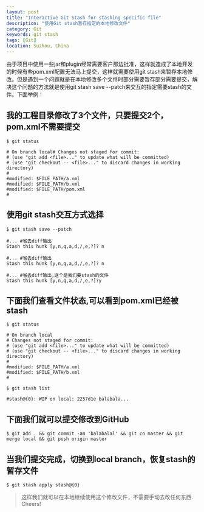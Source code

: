 ```yaml
---
layout: post
title: "Interactive Git Stash for stashing specific file"
description: "使用Git stash暂存指定的本地修改文件"
category: Git
keywords: git stash
tags: [Git]
location: Suzhou, China
---
```



由于项目中使用一些jar和plugin经常需要客户那边批准，这样就造成了本地开发的时候有些pom.xml配置无法马上提交，这样就需要使用git stash来暂存本地修改。但是遇到一个问题就是在本地修改多个文件时部分需要暂存部分需要提交，解决这个问题的方法就是使用git stash save --patch来交互的指定需要stash的文件。下面举例：

## 我的工程目录修改了3个文件，只要提交2个，pom.xml不需要提交

    $ git status

    # On branch local# Changes not staged for commit:
    # (use "git add <file>..." to update what will be committed)
    # (use "git checkout -- <file>..." to discard changes in working directory)
    #
    #modified: $FILE_PATH/a.xml
    #modified: $FILE_PATH/b.xml
    #modified: $FILE_PATH/pom.xml
    #

## 使用git stash交互方式选择

    $ git stash save --patch

    #... #省去diff输出
    Stash this hunk [y,n,q,a,d,/,e,?]? n

    #... #省去diff输出
    Stash this hunk [y,n,q,a,d,/,e,?]? n

    #... #省去diff输出,这个是我们要stash的文件
    Stash this hunk [y,n,q,a,d,/,e,?]?y

## 下面我们查看文件状态,可以看到pom.xml已经被stash

    $ git status

    # On branch local
    # Changes not staged for commit:
    # (use "git add <file>..." to update what will be committed)
    # (use "git checkout -- <file>..." to discard changes in working directory)
    #
    #modified: $FILE_PATH/a.xml
    #modified: $FILE_PATH/b.xml
    #

    $ git stash list

    #stash@{0}: WIP on local: 2257d1e balabala...

## 下面我们就可以提交修改到GitHub

    $ git add . && git commit -am 'balabalal' && git co master && git merge local && git push origin master

## 当我们提交完成，切换到local branch，恢复stash的暂存文件

    $ git stash apply stash@{0}

> 这样我们就可以在本地继续使用这个修改文件，不需要手动去改任何东西. Cheers!

